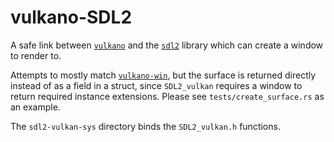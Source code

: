 # vulkano-SDL2

A safe link between [`vulkano`](https://github.com/vulkano-rs/vulkano/tree/master/vulkano-win)
and the [`sdl2`](https://github.com/Rust-SDL2/rust-sdl2) library which can create a window to render to.

Attempts to mostly match [`vulkano-win`](https://github.com/vulkano-rs/vulkano/tree/master/vulkano-win),
but the surface is returned directly instead of as a field in a struct,
since `SDL2_vulkan` requires a window to return required instance extensions.
Please see `tests/create_surface.rs` as an example.

The `sdl2-vulkan-sys` directory binds the `SDL2_vulkan.h` functions.

